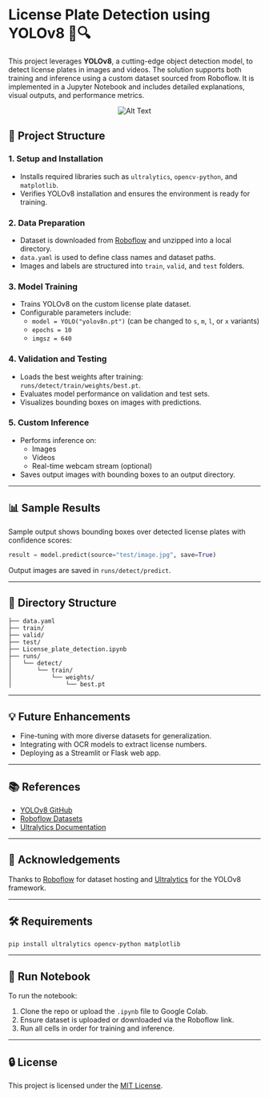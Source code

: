 
# License Plate Detection using YOLOv8 🚗🔍

This project leverages **YOLOv8**, a cutting-edge object detection model, to detect license plates in images and videos. The solution supports both training and inference using a custom dataset sourced from Roboflow. It is implemented in a Jupyter Notebook and includes detailed explanations, visual outputs, and performance metrics.

<div align="center">
  <img src="ScreenRecording2025-04-19at9.22.30PM-ezgif.com-video-to-gif-converter.gif" alt="Alt Text" />
</div>

## 🧠 Project Structure

### 1. **Setup and Installation**

- Installs required libraries such as `ultralytics`, `opencv-python`, and `matplotlib`.
- Verifies YOLOv8 installation and ensures the environment is ready for training.

### 2. **Data Preparation**

- Dataset is downloaded from [Roboflow](https://universe.roboflow.com/) and unzipped into a local directory.
- `data.yaml` is used to define class names and dataset paths.
- Images and labels are structured into `train`, `valid`, and `test` folders.

### 3. **Model Training**

- Trains YOLOv8 on the custom license plate dataset.
- Configurable parameters include:
  - `model = YOLO("yolov8n.pt")` (can be changed to `s`, `m`, `l`, or `x` variants)
  - `epochs = 10`
  - `imgsz = 640`

### 4. **Validation and Testing**

- Loads the best weights after training: `runs/detect/train/weights/best.pt`.
- Evaluates model performance on validation and test sets.
- Visualizes bounding boxes on images with predictions.

### 5. **Custom Inference**

- Performs inference on:
  - Images
  - Videos
  - Real-time webcam stream (optional)
- Saves output images with bounding boxes to an output directory.

---

## 📊 Sample Results

Sample output shows bounding boxes over detected license plates with confidence scores:

```python
result = model.predict(source="test/image.jpg", save=True)
```

Output images are saved in `runs/detect/predict`.

---

## 📁 Directory Structure

```
├── data.yaml
├── train/
├── valid/
├── test/
├── License_plate_detection.ipynb
├── runs/
│   └── detect/
│       └── train/
│           └── weights/
│               └── best.pt
```

---

## 💡 Future Enhancements

- Fine-tuning with more diverse datasets for generalization.
- Integrating with OCR models to extract license numbers.
- Deploying as a Streamlit or Flask web app.

---

## 📚 References

- [YOLOv8 GitHub](https://github.com/ultralytics/ultralytics)
- [Roboflow Datasets](https://universe.roboflow.com/)
- [Ultralytics Documentation](https://docs.ultralytics.com)

---

## 🙌 Acknowledgements

Thanks to [Roboflow](https://roboflow.com/) for dataset hosting and [Ultralytics](https://ultralytics.com/) for the YOLOv8 framework.

---

## 🛠️ Requirements

```bash
pip install ultralytics opencv-python matplotlib
```

---

## 🔗 Run Notebook

To run the notebook:

1. Clone the repo or upload the `.ipynb` file to Google Colab.
2. Ensure dataset is uploaded or downloaded via the Roboflow link.
3. Run all cells in order for training and inference.

---

## 🔒 License

This project is licensed under the [MIT License](LICENSE).
